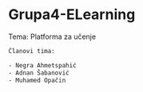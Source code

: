 # Grupa4-ELearning
Tema: Platforma za učenje

```sh
Članovi tima: 

- Negra Ahmetspahić
- Adnan Šabanović
- Muhamed Opačin

```
